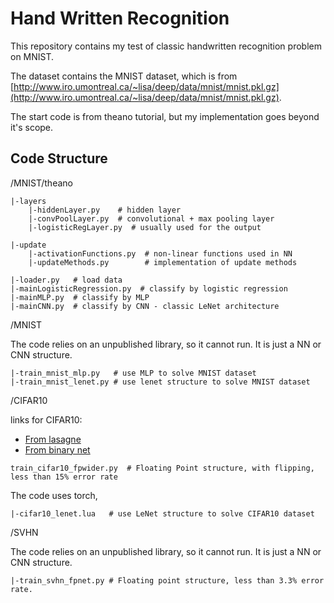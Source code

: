 # Hand Written Recognition
This repository contains my test of classic handwritten recognition problem on MNIST. 

The dataset contains the MNIST dataset, which is from [http://www.iro.umontreal.ca/~lisa/deep/data/mnist/mnist.pkl.gz](http://www.iro.umontreal.ca/~lisa/deep/data/mnist/mnist.pkl.gz). 

The start code is from theano tutorial, but my implementation goes beyond it's scope.


## Code Structure
/MNIST/theano
```
|-layers
    |-hiddenLayer.py    # hidden layer
    |-convPoolLayer.py  # convolutional + max pooling layer
    |-logisticRegLayer.py  # usually used for the output
```

```
|-update
    |-activationFunctions.py  # non-linear functions used in NN
    |-updateMethods.py        # implementation of update methods
```

```
|-loader.py   # load data
|-mainLogisticRegression.py  # classify by logistic regression
|-mainMLP.py  # classify by MLP
|-mainCNN.py  # classify by CNN - classic LeNet architecture  
```

/MNIST

The code relies on an unpublished library, so it cannot run. It is just a NN or CNN structure.
```
|-train_mnist_mlp.py   # use MLP to solve MNIST dataset
|-train_mnist_lenet.py # use lenet structure to solve MNIST dataset
```

/CIFAR10

links for CIFAR10:
- [From lasagne](https://github.com/Lasagne/Recipes/blob/master/papers/deep_residual_learning/Deep_Residual_Learning_CIFAR-10.py)
- [From binary net](https://github.com/MatthieuCourbariaux/BinaryConnect/blob/lasagne/cifar10.py)
```
train_cifar10_fpwider.py  # Floating Point structure, with flipping, less than 15% error rate
```

The code uses torch, 
```
|-cifar10_lenet.lua   # use LeNet structure to solve CIFAR10 dataset
```

/SVHN

The code relies on an unpublished library, so it cannot run. It is just a NN or CNN structure.
```
|-train_svhn_fpnet.py # Floating point structure, less than 3.3% error rate.
```